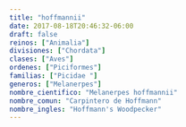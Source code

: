 ```yaml
---
title: "hoffmannii"
date: 2017-08-18T20:46:32-06:00
draft: false
reinos: ["Animalia"]
divisiones: ["Chordata"]
clases: ["Aves"]
ordenes: ["Piciformes"]
familias: ["Picidae "]
generos: ["Melanerpes"]
nombre_cientifico: "Melanerpes hoffmannii"
nombre_comun: "Carpintero de Hoffmann"
nombre_ingles: "Hoffmann's Woodpecker"
---
```

